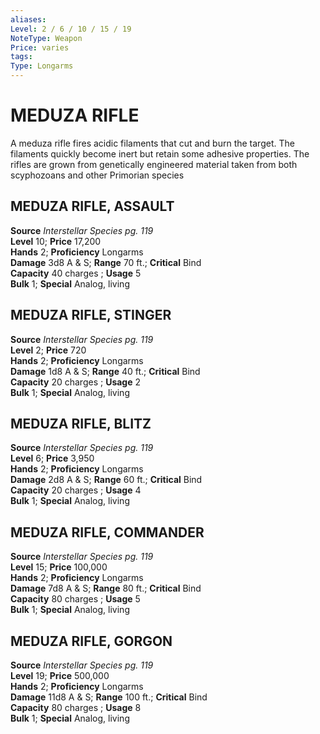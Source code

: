```yaml
---
aliases: 
Level: 2 / 6 / 10 / 15 / 19
NoteType: Weapon
Price: varies
tags: 
Type: Longarms
---
```

# MEDUZA RIFLE

A meduza rifle fires acidic filaments that cut and burn the target. The filaments quickly become inert but retain some adhesive properties. The rifles are grown from genetically engineered material taken from both scyphozoans and other Primorian species  

##  MEDUZA RIFLE, ASSAULT

**Source** _Interstellar Species pg. 119_  
**Level** 10; **Price** 17,200  
**Hands** 2; **Proficiency** Longarms  
**Damage** 3d8 A & S; **Range** 70 ft.; **Critical** Bind  
**Capacity** 40 charges ; **Usage** 5  
**Bulk** 1; **Special** Analog, living

##  MEDUZA RIFLE, STINGER

**Source** _Interstellar Species pg. 119_  
**Level** 2; **Price** 720  
**Hands** 2; **Proficiency** Longarms  
**Damage** 1d8 A & S; **Range** 40 ft.; **Critical** Bind  
**Capacity** 20 charges ; **Usage** 2  
**Bulk** 1; **Special** Analog, living

##  MEDUZA RIFLE, BLITZ

**Source** _Interstellar Species pg. 119_  
**Level** 6; **Price** 3,950  
**Hands** 2; **Proficiency** Longarms  
**Damage** 2d8 A & S; **Range** 60 ft.; **Critical** Bind  
**Capacity** 20 charges ; **Usage** 4  
**Bulk** 1; **Special** Analog, living

##  MEDUZA RIFLE, COMMANDER

**Source** _Interstellar Species pg. 119_  
**Level** 15; **Price** 100,000  
**Hands** 2; **Proficiency** Longarms  
**Damage** 7d8 A & S; **Range** 80 ft.; **Critical** Bind  
**Capacity** 80 charges ; **Usage** 5  
**Bulk** 1; **Special** Analog, living

##  MEDUZA RIFLE, GORGON

**Source** _Interstellar Species pg. 119_  
**Level** 19; **Price** 500,000  
**Hands** 2; **Proficiency** Longarms  
**Damage** 11d8 A & S; **Range** 100 ft.; **Critical** Bind  
**Capacity** 80 charges ; **Usage** 8  
**Bulk** 1; **Special** Analog, living
